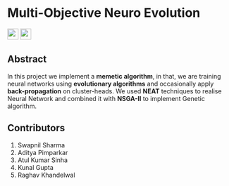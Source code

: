 # Multi-Objective Neuro Evolution

<a href="#"><img src="https://raw.githubusercontent.com/dwyl/repo-badges/master/highresPNGs/build-passing.png" height="25"></a> <a href="https://trello.com/neurov"><img src="https://d2k1ftgv7pobq7.cloudfront.net/meta/u/res/images/brand-assets/Logos/0099ec3754bf473d2bbf317204ab6fea/trello-logo-blue.png" height="25"></a>

## Abstract

In this project we implement a **memetic algorithm**, in that, we are training neural networks using **evolutionary algorithms** and occasionally apply **back-propagation** on cluster-heads.
We used **NEAT** techniques to realise Neural Network and combined it with **NSGA-II** to implement Genetic algorithm.

## Contributors

1. Swapnil Sharma
2. Aditya Pimparkar
3. Atul Kumar Sinha
4. Kunal Gupta
5. Raghav Khandelwal


